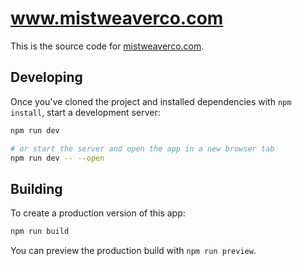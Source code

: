 # www.mistweaverco.com

This is the source code for [mistweaverco.com](https://mistweaverco.com).

## Developing

Once you've cloned the project and installed dependencies with `npm install`, start a development server:

```sh
npm run dev

# or start the server and open the app in a new browser tab
npm run dev -- --open
```

## Building

To create a production version of this app:

```sh
npm run build
```

You can preview the production build with `npm run preview`.
